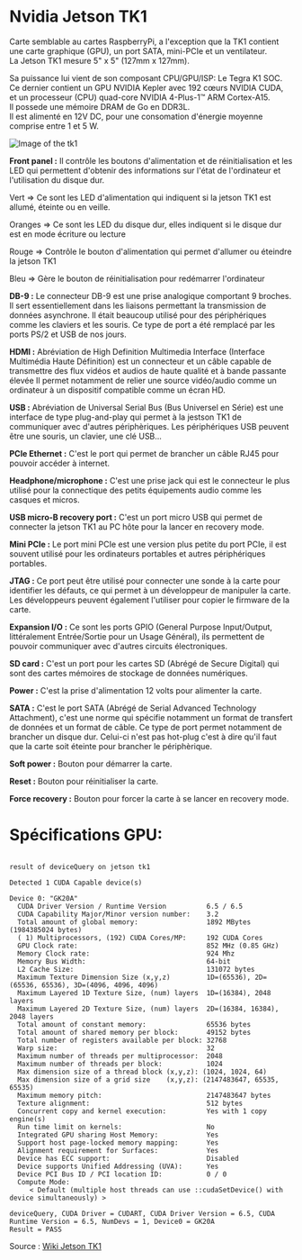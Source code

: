 # Nvidia Jetson TK1
Carte semblable au cartes RaspberryPi, a l'exception que la TK1 contient une carte graphique (GPU), un port SATA, mini-PCIe et un ventilateur.  
La Jetson TK1 mesure 5" x 5" (127mm x 127mm).  

Sa puissance lui vient de son composant CPU/GPU/ISP: Le Tegra K1 SOC.  
Ce dernier contient un GPU NVIDIA Kepler avec 192 cœurs NVIDIA CUDA, et un processeur (CPU) quad-core NVIDIA 4-Plus-1™ ARM  Cortex-A15.  
Il possede une mémoire DRAM de Go en DDR3L.  
Il est alimenté en 12V DC, pour une consomation d'énergie moyenne comprise entre 1 et 5 W.  

![Image of the tk1](http://elinux.org/images/2/27/Nvidia-tegra124-jetson-tk1-labelled.jpg)

**Front panel :** Il contrôle les boutons d'alimentation et de réinitialisation et les LED qui permettent d'obtenir des informations sur l'état de l'ordinateur et l'utilisation du disque dur.

Vert =>  Ce sont les LED d'alimentation qui indiquent si la jetson TK1 est allumé, éteinte ou en veille.

Oranges => Ce sont les LED du disque dur, elles indiquent si le disque dur est en mode écriture ou lecture

Rouge =>  Contrôle le bouton d'alimentation qui permet d'allumer ou éteindre la jetson TK1

Bleu => Gère le bouton de réinitialisation pour redémarrer l'ordinateur

**DB-9 :** Le connecteur DB-9 est une prise analogique comportant 9 broches. Il sert essentiellement dans les liaisons permettant la transmission de données asynchrone. Il était beaucoup utilisé pour des périphériques comme les claviers et les souris. Ce type de port a été remplacé par les ports PS/2 et USB de nos jours.

**HDMI :** Abréviation de High Definition Multimedia Interface (Interface Multimédia Haute Définition) est un connecteur et un câble capable de transmettre des flux vidéos et audios de haute qualité et à bande passante élevée Il permet notamment de relier une source vidéo/audio comme un ordinateur à un dispositif compatible comme un écran HD.

**USB :** Abréviation de Universal Serial Bus (Bus Universel en Série) est une interface de type plug-and-play qui permet à la jestson TK1 de communiquer avec d'autres périphèriques. Les périphériques USB peuvent être une souris, un clavier, une clé USB...

**PCIe Ethernet :** C'est le port qui permet de brancher un câble RJ45 pour pouvoir accéder à internet.

**Headphone/microphone :** C'est une prise jack qui est le connecteur le plus utilisé pour la connectique des petits équipements audio comme les casques et micros.

**USB micro-B recovery port :** C'est un port micro USB qui permet de connecter la jetson TK1 au PC hôte pour la lancer en recovery mode.

**Mini PCIe :** Le port mini PCIe est une version plus petite du port PCIe, il est souvent utilisé pour les ordinateurs portables et autres périphériques portables.

**JTAG :** Ce port peut être utilisé pour connecter une sonde à la carte pour identifier les défauts, ce qui permet à un développeur de manipuler la carte. Les développeurs peuvent également l'utiliser pour copier le firmware de la carte.

**Expansion I/O :** Ce sont les ports GPIO (General Purpose Input/Output, littéralement Entrée/Sortie 
pour un Usage Général), ils permettent de pouvoir communiquer avec d'autres circuits électroniques.

**SD card :** C'est un port pour les cartes SD (Abrégé de Secure Digital) qui sont des cartes mémoires de stockage de données numériques.

**Power :** C'est la prise d'alimentation 12 volts pour alimenter la carte.

**SATA :** C'est le port SATA (Abrégé de Serial Advanced Technology Attachment), c'est une norme qui spécifie notamment un format de transfert de données et un format de câble. Ce type de port permet notamment de brancher un disque dur. Celui-ci n'est pas hot-plug c'est à dire qu'il faut que la carte soit éteinte pour brancher le périphèrique.

**Soft power :** Bouton pour démarrer la carte.

**Reset :** Bouton pour réinitialiser la carte.

**Force recovery :** Bouton pour forcer la carte à se lancer en recovery mode.

# Spécifications GPU:  
~~~~

result of deviceQuery on jetson tk1 

Detected 1 CUDA Capable device(s)

Device 0: "GK20A"
  CUDA Driver Version / Runtime Version          6.5 / 6.5
  CUDA Capability Major/Minor version number:    3.2
  Total amount of global memory:                 1892 MBytes (1984385024 bytes)
  ( 1) Multiprocessors, (192) CUDA Cores/MP:     192 CUDA Cores
  GPU Clock rate:                                852 MHz (0.85 GHz)
  Memory Clock rate:                             924 Mhz
  Memory Bus Width:                              64-bit
  L2 Cache Size:                                 131072 bytes
  Maximum Texture Dimension Size (x,y,z)         1D=(65536), 2D=(65536, 65536), 3D=(4096, 4096, 4096)
  Maximum Layered 1D Texture Size, (num) layers  1D=(16384), 2048 layers
  Maximum Layered 2D Texture Size, (num) layers  2D=(16384, 16384), 2048 layers
  Total amount of constant memory:               65536 bytes
  Total amount of shared memory per block:       49152 bytes
  Total number of registers available per block: 32768
  Warp size:                                     32
  Maximum number of threads per multiprocessor:  2048
  Maximum number of threads per block:           1024
  Max dimension size of a thread block (x,y,z): (1024, 1024, 64)
  Max dimension size of a grid size    (x,y,z): (2147483647, 65535, 65535)
  Maximum memory pitch:                          2147483647 bytes
  Texture alignment:                             512 bytes
  Concurrent copy and kernel execution:          Yes with 1 copy engine(s)
  Run time limit on kernels:                     No
  Integrated GPU sharing Host Memory:            Yes
  Support host page-locked memory mapping:       Yes
  Alignment requirement for Surfaces:            Yes
  Device has ECC support:                        Disabled
  Device supports Unified Addressing (UVA):      Yes
  Device PCI Bus ID / PCI location ID:           0 / 0
  Compute Mode:
     < Default (multiple host threads can use ::cudaSetDevice() with device simultaneously) >

deviceQuery, CUDA Driver = CUDART, CUDA Driver Version = 6.5, CUDA Runtime Version = 6.5, NumDevs = 1, Device0 = GK20A
Result = PASS
~~~~

Source : [Wiki Jetson TK1](http://elinux.org/Jetson_TK1)   

